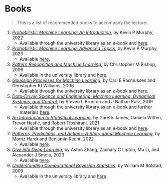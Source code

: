 # Books


> This is a list of recommended books to accompany the lecture:

1. [*Probabilistic Machine Learning: An Introduction*](https://mitpress.mit.edu/9780262046824/probabilistic-machine-learning/), by Kevin P Murphy, 2022
    - Available through the university library as an e-book and [here](https://probml.github.io/pml-book/book1.html).
2. [*Probabilistic Machine Learning: Advanced Topics*](https://mitpress.mit.edu/9780262048439/probabilistic-machine-learning/), by Kevin P Murphy, 2023
    - Available [here](https://probml.github.io/pml-book/book2.html).
3. [*Pattern Recognition and Machine Learning*](https://link.springer.com/book/9780387310732), by Christopher M Bishop, 2006
    - Available in the university library and [here](https://www.microsoft.com/en-us/research/uploads/prod/2006/01/Bishop-Pattern-Recognition-and-Machine-Learning-2006.pdf).
4. [*Gaussian Processes for Machine Learning*](https://direct.mit.edu/books/book/2320/Gaussian-Processes-for-Machine-Learning), by Carl E Rasmusses and Christopher KI Williams, 2006
    - Available through the university library as an e-book and [here](https://gaussianprocess.org/gpml/).
5. [*Data-Driven Science and Engineering: Machine Learning, Dynamical Systems, and Control*](https://www.cambridge.org/core/books/datadriven-science-and-engineering/77D52B171B60A496EAFE4DB662ADC36E), by Steven L Brunton and J Nathan Kutz, 2019
    - Available through the university library as an e-book and further materials [here](http://databookuw.com).
6. [*An Introduction to Statistical Learning*](https://link.springer.com/book/10.1007/978-3-031-38747-0), by Gareth James, Daniela Witten, Trevor Hastie, and Robert Tibshirani, 2021
    - Available through the university library as an e-book and [here](https://www.statlearning.com).
7. [*Patterns, Predictions, and Actions: A Story about Machine Learning*](https://press.princeton.edu/books/hardcover/9780691233734/patterns-predictions-and-actions), by Moritz Hardt and Benjamin Recht, 2022
    - Available [here](https://mlstory.org/).
8. [*Dive into Deep Learning*](https://www.amazon.de/-/en/Aston-Zhang/dp/1009389432), by Aston Zhang, Zachary C Lipton, Mu Li, and Alexander J Smola, 2023
    - Available [here](https://d2l.ai/).
9. [*Understanding Computational Bayesian Statistics*](https://onlinelibrary.wiley.com/doi/book/10.1002/9780470567371), by William M Bolstad, 2009
    - Available in the university library and [here](https://cds.cern.ch/record/1437903/files/9780470046098_TOC.pdf).